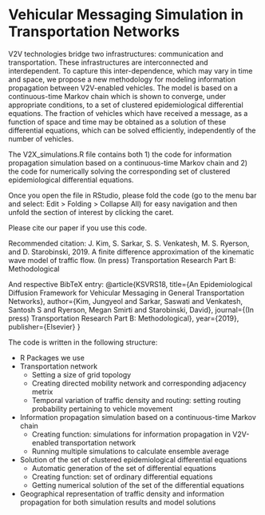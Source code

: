 Vehicular Messaging Simulation in Transportation Networks
===================================

V2V technologies bridge two infrastructures: communication and transportation. These infrastructures are interconnected and interdependent. To capture this inter-dependence, which may vary in time and space, we propose a new methodology for modeling information propagation between V2V-enabled vehicles. The model is based on a continuous-time Markov chain which is shown to converge, under appropriate conditions, to a set of clustered epidemiological differential equations. The fraction of vehicles which have received a message, as a function of space and time may be obtained as a solution of these differential equations, which can be solved efficiently, independently of the number of vehicles. 

The V2X_simulations.R file contains both 1) the code for information propagation simulation based on a continuous-time Markov chain and 2) the code for numerically solving the corresponding set of clustered epidemiological differential equations.

Once you open the file in RStudio, please fold the code (go to the menu bar and select: Edit > Folding > Collapse All) for easy navigation and then unfold the section of interest by clicking the caret.

Please cite our paper if you use this code.

Recommended citation:
J. Kim, S. Sarkar, S. S. Venkatesh, M. S. Ryerson, and D. Starobinski, 2019. A finite difference approximation of the kinematic wave model of traffic flow. (In press) Transportation Research Part B: Methodological

And respective BibTeX entry:
@article{KSVRS18,
  title={An Epidemiological Diffusion Framework for Vehicular Messaging in General Transportation Networks},
  author={Kim, Jungyeol and Sarkar, Saswati and Venkatesh, Santosh S and Ryerson, Megan Smirti and Starobinski, David},
  journal={(In press) Transportation Research Part B: Methodological},
  year={2019},
  publisher={Elsevier}
}


The code is written in the following structure:
- R Packages we use
- Transportation network
  - Setting a size of grid topology
  - Creating directed mobility network and corresponding adjacency metrix
  - Temporal variation of traffic density and routing: setting routing probability pertaining to vehicle movement
- Information propagation simulation based on a continuous-time Markov chain
  - Creating function: simulations for information propagation in V2V-enabled transportation network
  - Running multiple simulations to calculate ensemble average
- Solution of the set of clustered epidemiological differential equations
  - Automatic generation of the set of differential equations
  - Creating function: set of ordinary differential equations
  - Getting numerical solution of the set of the differential equations
- Geographical representation of traffic density and information propagation for both simulation results and model solutions

